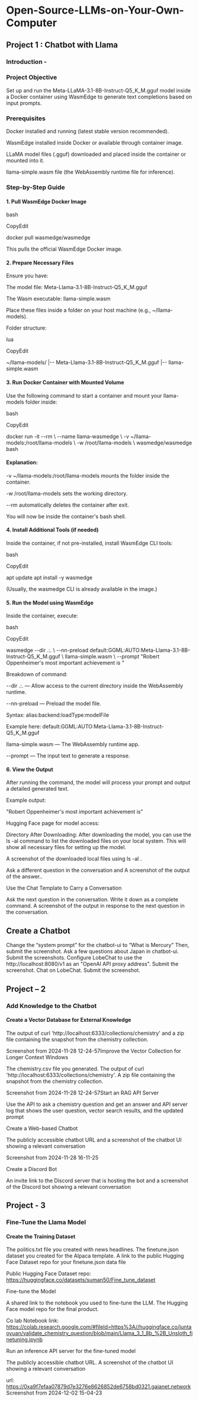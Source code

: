 # Open-Source-LLMs-on-Your-Own-Computer

## Project 1 : Chatbot with Llama 

### Introduction -  

### Project Objective 

Set up and run the Meta-LLaMA-3.1-8B-Instruct-Q5_K_M.gguf model inside a Docker container using WasmEdge to generate text completions based on input prompts. 

 

### Prerequisites 

Docker installed and running (latest stable version recommended). 

WasmEdge installed inside Docker or available through container image. 

LLaMA model files (.gguf) downloaded and placed inside the container or mounted into it. 

llama-simple.wasm file (the WebAssembly runtime file for inference). 

 

### Step-by-Step Guide 

#### 1. Pull WasmEdge Docker Image 

bash 

CopyEdit 

docker pull wasmedge/wasmedge 
 

This pulls the official WasmEdge Docker image. 

 

#### 2. Prepare Necessary Files 

Ensure you have: 

The model file: Meta-Llama-3.1-8B-Instruct-Q5_K_M.gguf 

The Wasm executable: llama-simple.wasm 

Place these files inside a folder on your host machine (e.g., ~/llama-models). 

Folder structure: 

lua 

CopyEdit 

~/llama-models/ 
    |-- Meta-Llama-3.1-8B-Instruct-Q5_K_M.gguf 
    |-- llama-simple.wasm 
 

 

#### 3. Run Docker Container with Mounted Volume 

Use the following command to start a container and mount your llama-models folder inside: 

bash 

CopyEdit 

docker run -it --rm \ 
  --name llama-wasmedge \ 
  -v ~/llama-models:/root/llama-models \ 
  -w /root/llama-models \ 
  wasmedge/wasmedge bash 
 

#### Explanation: 

-v ~/llama-models:/root/llama-models mounts the folder inside the container. 

-w /root/llama-models sets the working directory. 

--rm automatically deletes the container after exit. 

You will now be inside the container's bash shell. 

 

#### 4. Install Additional Tools (if needed) 

Inside the container, if not pre-installed, install WasmEdge CLI tools: 

bash 

CopyEdit 

apt update 
apt install -y wasmedge 
 
(Usually, the wasmedge CLI is already available in the image.) 


#### 5. Run the Model using WasmEdge 

Inside the container, execute: 

bash 

CopyEdit 

wasmedge --dir .:. \ 
  --nn-preload default:GGML:AUTO:Meta-Llama-3.1-8B-Instruct-Q5_K_M.gguf \ 
  llama-simple.wasm \ 
  --prompt "Robert Oppenheimer's most important achievement is " 
 

Breakdown of command: 

--dir .:. — Allow access to the current directory inside the WebAssembly runtime. 

--nn-preload — Preload the model file. 

Syntax: alias:backend:loadType:modelFile 

Example here: default:GGML:AUTO:Meta-Llama-3.1-8B-Instruct-Q5_K_M.gguf 

llama-simple.wasm — The WebAssembly runtime app. 

--prompt — The input text to generate a response. 

#### 6. View the Output 

After running the command, the model will process your prompt and output a detailed generated text. 

Example output: 

"Robert Oppenheimer's most important achievement is" 

 

 Hugging Face page for model access:  

Directory After Downloading: After downloading the model, you can use the ls -al command to list the downloaded files on your local system. This will show all necessary files for setting up the model. 

A screenshot of the downloaded local files using ls -al . 

 
Ask a different question in the conversation and A screenshot of the output of the answer.. 

 
 

Use the Chat Template to Carry a Conversation 

Ask the next question in the conversation. Write it down as a complete command. A screenshot of the output in response to the next question in the conversation. 

  

 

 

## Create a Chatbot 

Change the “system prompt” for the chatbot-ui to “What is Mercury” Then, submit the screenshot. Ask a few questions about Japan in chatbot-ui. Submit the screenshots. Configure LobeChat to use the http://localhost:8080/v1 as an "OpenAI API proxy address". Submit the screenshot. Chat on LobeChat. Submit the screenshot. 

 

 

## Project – 2  

### Add Knowledge to the Chatbot 

#### Create a Vector Database for External Knowledge 

The output of curl 'http://localhost:6333/collections/chemistry' and a zip file containing the snapshot from the chemistry collection. 

Screenshot from 2024-11-28 12-24-57Improve the Vector Collection for Longer Context Windows 

The chemistry.csv file you generated. The output of curl 'http://localhost:6333/collections/chemistry'. A zip file containing the snapshot from the chemistry collection. 

Screenshot from 2024-11-28 12-24-57Start an RAG API Server 

Use the API to ask a chemistry question and get an answer and API server log that shows the user question, vector search results, and the updated prompt 

Create a Web-based Chatbot 

The publicly accessible chatbot URL and a screenshot of the chatbot UI showing a relevant conversation 

Screenshot from 2024-11-28 16-11-25 

Create a Discord Bot 

An invite link to the Discord server that is hosting the bot and a screenshot of the Discord bot showing a relevant conversation 

 

 

 

 

## Project - 3 

### Fine-Tune the Llama Model 

#### Create the Training Dataset 

The politics.txt file you created with news headlines. The finetune.json dataset you created for the Alpaca template. A link to the public Hugging Face Dataset repo for your finetune.json data file 

Public Hugging Face Dataset repo: https://huggingface.co/datasets/suman50/Fine_tune_dataset 

Fine-tune the Model 

A shared link to the notebook you used to fine-tune the LLM. The Hugging Face model repo for the final product. 

Co lab Notebook link: https://colab.research.google.com/#fileId=https%3A//huggingface.co/juntaoyuan/validate_chemistry_question/blob/main/Llama_3_1_8b_%2B_Unsloth_finetuning.ipynb 

 

 Run an inference API server for the fine-tuned model 

The publicly accessible chatbot URL. A screenshot of the chatbot UI showing a relevant conversation 

url: https://0xa9f7efaa07879d7e3276e8626852de6758bd0321.gaianet.network Screenshot from 2024-12-02 15-04-23 

 

 

 

 

 

 

 

 

 

 

 
